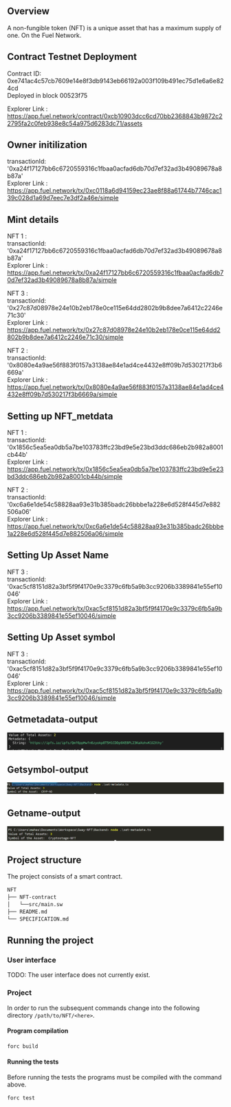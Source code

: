 ## Overview
A non-fungible token (NFT) is a unique asset that has a maximum supply of one. On the Fuel Network.

## Contract Testnet Deployment 

Contract ID: 0xe741ac4c57cb7609e14e8f3db9143eb66192a003f109b491ec75d1e6a6e824cd<br />
Deployed in block 00523f75 <br />

Explorer Link : https://app.fuel.network/contract/0xcb10903dcc6cd70bb2368843b9872c22795fa2c0feb938e8c54a975d6283dc71/assets


## Owner initilization

transactionId: '0xa24f17127bb6c6720559316c1fbaa0acfad6db70d7ef32ad3b49089678a8b87a'<br />
Explorer Link : https://app.fuel.network/tx/0xc0118a6d94159ec23ae8f88a61744b7746cac139c028d1a69d7eec7e3df2a46e/simple

## Mint details 

NFT 1 : <br />
transactionId: '0xa24f17127bb6c6720559316c1fbaa0acfad6db70d7ef32ad3b49089678a8b87a'<br />
Explorer Link : https://app.fuel.network/tx/0xa24f17127bb6c6720559316c1fbaa0acfad6db70d7ef32ad3b49089678a8b87a/simple

NFT 3 :<br />
transactionId: '0x27c87d08978e24e10b2eb178e0ce115e64dd2802b9b8dee7a6412c2246e71c30'<br />
Explorer Link : https://app.fuel.network/tx/0x27c87d08978e24e10b2eb178e0ce115e64dd2802b9b8dee7a6412c2246e71c30/simple


NFT 2 :<br />
transactionId: '0x8080e4a9ae56f883f0157a3138ae84e1ad4ce4432e8ff09b7d530217f3b6669a'<br />
Explorer Link : https://app.fuel.network/tx/0x8080e4a9ae56f883f0157a3138ae84e1ad4ce4432e8ff09b7d530217f3b6669a/simple


## Setting up NFT_metdata 
NFT 1 :<br />
transactionId: '0x1856c5ea5ea0db5a7be103783ffc23bd9e5e23bd3ddc686eb2b982a8001cb44b'<br />
Explorer Link : https://app.fuel.network/tx/0x1856c5ea5ea0db5a7be103783ffc23bd9e5e23bd3ddc686eb2b982a8001cb44b/simple


NFT 2 :<br />
transactionId: '0xc6a6e1de54c58828aa93e31b385badc26bbbe1a228e6d528f445d7e882506a06'<br />
Explorer Link : https://app.fuel.network/tx/0xc6a6e1de54c58828aa93e31b385badc26bbbe1a228e6d528f445d7e882506a06/simple


## Setting Up Asset Name 
NFT 3 : <br />
transactionId: '0xac5cf8151d82a3bf5f9f4170e9c3379c6fb5a9b3cc9206b3389841e55ef10046'<br />
Explorer Link : https://app.fuel.network/tx/0xac5cf8151d82a3bf5f9f4170e9c3379c6fb5a9b3cc9206b3389841e55ef10046/simple

## Setting Up Asset symbol 
NFT 3 : <br />
transactionId: '0xac5cf8151d82a3bf5f9f4170e9c3379c6fb5a9b3cc9206b3389841e55ef10046'<br />
Explorer Link : https://app.fuel.network/tx/0xac5cf8151d82a3bf5f9f4170e9c3379c6fb5a9b3cc9206b3389841e55ef10046/simple

## Getmetadata-output
![Model](https://github.com/Maheswaranx15/Sway-NFT/blob/main/Backend/output/getMetdata.png)

## Getsymbol-output
![Model](https://github.com/Maheswaranx15/Sway-NFT/blob/main/Backend/output/getsymbol.png)

## Getname-output
![Model](https://github.com/Maheswaranx15/Sway-NFT/blob/main/Backend/output/getname.png)



## Project structure

The project consists of a smart contract.

<!--Only show most important files e.g. script to run, build etc.-->

```sh
NFT
├── NFT-contract
│   └──src/main.sw
├── README.md
└── SPECIFICATION.md
```

## Running the project

### User interface

TODO: The user interface does not currently exist.

### Project

In order to run the subsequent commands change into the following directory `/path/to/NFT/<here>`.

#### Program compilation

```bash
forc build
```

#### Running the tests

Before running the tests the programs must be compiled with the command above.

```bash
forc test 
```
